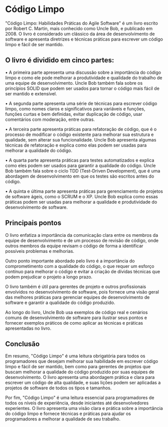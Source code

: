 # Código Limpo
"Código Limpo: Habilidades Práticas do Agile Software" é um livro escrito por Robert C. Martin, mais conhecido como Uncle Bob, e publicado em 2008. O livro é considerado um clássico da área de desenvolvimento de software e apresenta diretrizes e técnicas práticas para escrever um código limpo e fácil de ser mantido.

## O livro é dividido em cinco partes:

• A primeira parte apresenta uma discussão sobre a importância do código limpo e como ele pode melhorar a produtividade e qualidade do trabalho de uma equipe de desenvolvimento. Uncle Bob também fala sobre os princípios SOLID que podem ser usados para tornar o código mais fácil de ser mantido e extensível.

• A segunda parte apresenta uma série de técnicas para escrever código limpo, como nomes claros e significativos para variáveis e funções, funções curtas e bem definidas, evitar duplicação de código, usar comentários com moderação, entre outras.

• A terceira parte apresenta práticas para refatoração de código, que é o processo de modificar o código existente para melhorar sua estrutura e qualidade, sem alterar sua funcionalidade. Uncle Bob apresenta algumas técnicas de refatoração e explica como elas podem ser usadas para melhorar a qualidade do código.

• A quarta parte apresenta práticas para testes automatizados e explica como eles podem ser usados para garantir a qualidade do código. Uncle Bob também fala sobre o ciclo TDD (Test-Driven Development), que é uma abordagem de desenvolvimento em que os testes são escritos antes do código.

• A quinta e última parte apresenta práticas para gerenciamento de projetos de software ágeis, como o SCRUM e o XP. Uncle Bob explica como essas práticas podem ser usadas para melhorar a qualidade e produtividade do desenvolvimento de software.

## Principais pontos
O livro enfatiza a importância da comunicação clara entre os membros da equipe de desenvolvimento e de um processo de revisão de código, onde outros membros da equipe revisam o código de forma a identificar possíveis problemas e melhorias.

Outro ponto importante abordado pelo livro é a importância do comprometimento com a qualidade do código, o que requer um esforço contínuo para melhorar o código e evitar a criação de dívidas técnicas que podem prejudicar o projeto a longo prazo.

O livro também é útil para gerentes de projeto e outros profissionais envolvidos no desenvolvimento de software, pois fornece uma visão geral das melhores práticas para gerenciar equipes de desenvolvimento de software e garantir a qualidade do código produzido.

Ao longo do livro, Uncle Bob usa exemplos de código real e cenários comuns de desenvolvimento de software para ilustrar seus pontos e fornecer exemplos práticos de como aplicar as técnicas e práticas apresentadas no livro.

## Conclusão
Em resumo, "Código Limpo" é uma leitura obrigatória para todos os programadores que desejam melhorar sua habilidade em escrever código limpo e fácil de ser mantido, bem como para gerentes de projetos que buscam melhorar a qualidade do código produzido por suas equipes de desenvolvimento. O livro apresenta uma abordagem prática e clara para escrever um código de alta qualidade, e suas lições podem ser aplicadas a projetos de software de todos os tipos e tamanhos.

Por fim, "Código Limpo" é uma leitura essencial para programadores de todos os níveis de experiência, desde iniciantes até desenvolvedores experientes. O livro apresenta uma visão clara e prática sobre a importância do código limpo e fornece técnicas e práticas para ajudar os programadores a melhorar a qualidade de seu trabalho.